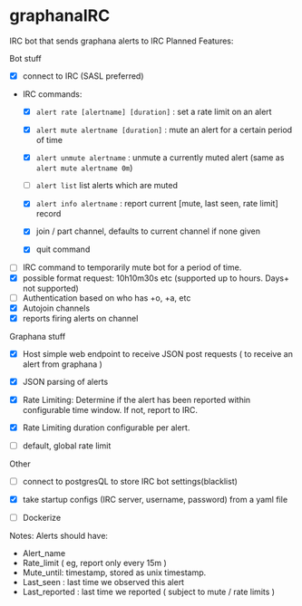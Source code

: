 # graphanaIRC
IRC bot that sends graphana alerts to IRC
Planned Features:

Bot stuff
- [X] connect to IRC (SASL preferred)
- IRC commands:
  - [X] `alert rate [alertname] [duration]`	: set a rate limit on an alert
  - [X] `alert mute alertname [duration]` : mute an alert for a certain period of time
  - [X] `alert unmute alertname` : unmute a currently muted alert (same as `alert mute alertname 0m`)
  - [ ] `alert list` list alerts which are muted
  - [X] `alert info alertname` : report current [mute, last seen, rate limit] record
  
  - [X] join / part channel, defaults to current channel if none given
  - [X] quit command

- [ ] IRC command to temporarily mute bot for a period of time.
- [X] possible format request: 10h10m30s etc (supported up to hours. Days+ not supported)
- [ ] Authentication based on who has +o, +a, etc
- [X] Autojoin channels
- [X] reports firing alerts on channel

Graphana stuff
- [X] Host simple web endpoint to receive JSON post requests ( to receive an alert from graphana )
- [X] JSON parsing of alerts
- [X] Rate Limiting: Determine if the alert has been reported within configurable time window. If not, report to IRC.
- [X] Rate Limiting duration configurable per alert.
- [ ] default, global rate limit


Other
- [ ] connect to postgresQL to store IRC bot settings(blacklist)
- [X] take startup configs (IRC server, username, password) from a yaml file
- [ ] Dockerize


Notes:
Alerts should have:
- Alert_name
- Rate_limit ( eg, report only every 15m )
- Mute_until: timestamp, stored as unix timestamp.
- Last_seen : last time we observed this alert
- Last_reported : last time we reported ( subject to mute / rate limits )
  